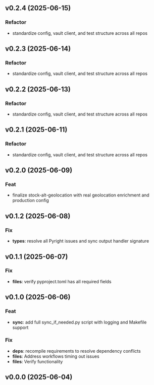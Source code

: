 ## v0.2.4 (2025-06-15)

### Refactor

- standardize config, vault client, and test structure across all repos

## v0.2.3 (2025-06-14)

### Refactor

- standardize config, vault client, and test structure across all repos

## v0.2.2 (2025-06-13)

### Refactor

- standardize config, vault client, and test structure across all repos

## v0.2.1 (2025-06-11)

### Refactor

- standardize config, vault client, and test structure across all repos

## v0.2.0 (2025-06-09)

### Feat

- finalize stock-alt-geolocation with real geolocation enrichment and production
  config

## v0.1.2 (2025-06-08)

### Fix

- **types**: resolve all Pyright issues and sync output handler signature

## v0.1.1 (2025-06-07)

### Fix

- **files**: verify pyproject.toml has all required fields

## v0.1.0 (2025-06-06)

### Feat

- **sync**: add full sync_if_needed.py script with logging and Makefile support

### Fix

- **deps**: recompile requirements to resolve dependency conflicts
- **files**: Address workflows timing out issues
- **files**: Verify functionality

## v0.0.0 (2025-06-04)

